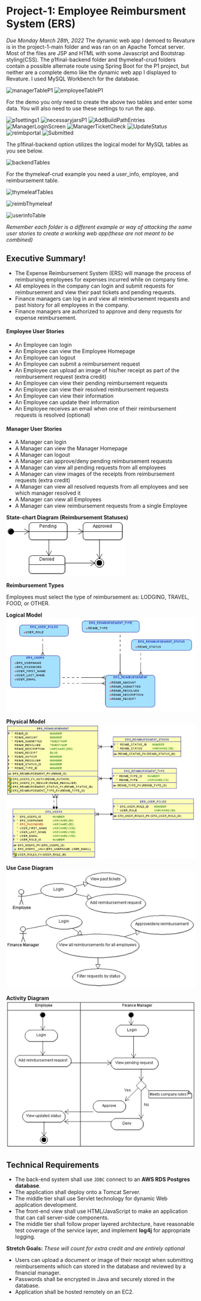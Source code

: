 # Project-1: Employee Reimbursment System (ERS)
*Due Monday March 28th, 2022*
The dynamic web app I demoed to Revature is in the project-1-main folder and was ran on an Apache Tomcat server. Most of the files are JSP and HTML with some Javascript and Bootstrap styling(CSS). The p1final-backend folder and thymeleaf-crud folders contain a possible alternate route using Spring Boot for the P1 project, but neither are a complete demo like the dynamic web app I displayed to Revature.
I used MySQL Workbench for the database.

![managerTableP1](https://user-images.githubusercontent.com/99214724/161402196-27095bda-368f-46db-bb48-2433b586c92e.jpg)
![employeeTableP1](https://user-images.githubusercontent.com/99214724/161402197-d6fbc13d-5269-47ee-8eef-955dce337218.jpg)

For the demo you only need to create the above two tables and enter some data. You will also need to use these settings to run the app.

![p1settings1](https://user-images.githubusercontent.com/99214724/162049213-040657d3-f002-4c22-a34e-03a58cf938cf.jpg)
![necessaryjarsP1](https://user-images.githubusercontent.com/99214724/162049221-009f6fee-26a8-43be-b1c9-aa0006ee25a7.jpg)
![AddBuildPathEntries](https://user-images.githubusercontent.com/99214724/165400459-49260e88-3450-4566-8e9a-65386140ba05.jpg)
![ManagerLoginScreen](https://user-images.githubusercontent.com/99214724/165400487-d620bf58-2b89-47b6-a9cd-ad8469331a8b.jpg)
![ManagerTicketCheck](https://user-images.githubusercontent.com/99214724/165400702-366f21ac-35ef-42f6-91d9-012d59f4d43d.jpg)
![UpdateStatus](https://user-images.githubusercontent.com/99214724/165400708-5390838c-b525-4f5d-9eb1-dc4d23e8b8a1.jpg)
![reimbportal](https://user-images.githubusercontent.com/99214724/165400979-24200e22-7e51-4594-81ac-7369710dd41c.jpg)
![Submitted](https://user-images.githubusercontent.com/99214724/165401052-781f7846-5ebe-4365-be6c-5b20f00b4bf2.jpg)

The p1final-backend option utilizes the logical model for MySQL tables as you see below.

![backendTables](https://user-images.githubusercontent.com/99214724/161402601-8635df0f-7c3c-4afe-a805-d5724b78e11d.jpg)

For the thymeleaf-crud example you need a user_info, employee, and reimbursement table.

![thymeleafTables](https://user-images.githubusercontent.com/99214724/161402799-fb19fdd7-2c03-4664-8d47-a967c74e86f7.jpg)

![reimbThymeleaf](https://user-images.githubusercontent.com/99214724/161402834-5fe785e6-776a-40eb-9400-496d4886a866.jpg)

![userinfoTable](https://user-images.githubusercontent.com/99214724/161402864-155ded99-e233-4880-8d1f-61152ddf13dd.jpg)


*Remember each folder is a different example or way of attacking the same user stories to create a working web app(these are not meant to be combined)*

## Executive Summary!

* The Expense Reimbursement System (ERS) will manage the process of reimbursing employees for expenses incurred while on company time. 
* All employees in the company can login and submit requests for reimbursement and view their past tickets and pending requests. 
* Finance managers can log in and view all reimbursement requests and past history for all employees in the company. 
* Finance managers are authorized to approve and deny requests for expense reimbursement.

#### Employee User Stories 
- An Employee can login
- An Employee can view the Employee Homepage
- An Employee can logout
- An Employee can submit a reimbursement request
- An Employee can upload an image of his/her receipt as part of the reimbursement request (extra credit)
- An Employee can view their pending reimbursement requests
- An Employee can view their resolved reimbursement requests
- An Employee can view their information
- An Employee can update their information
- An Employee receives an email when one of their reimbursement requests is resolved (optional)

#### Manager User Stories
- A Manager can login
- A Manager can view the Manager Homepage
- A Manager can logout
- A Manager can approve/deny pending reimbursement requests
- A Manager can view all pending requests from all employees
- A Manager can view images of the receipts from reimbursement requests (extra credit)
- A Manager can view all resolved requests from all employees and see which manager resolved it
- A Manager can view all Employees
- A Manager can view reimbursement requests from a single Employee 


**State-chart Diagram (Reimbursement Statuses)** 
![](./imgs/state-chart.jpg)

**Reimbursement Types**

Employees must select the type of reimbursement as: LODGING, TRAVEL, FOOD, or OTHER.

**Logical Model**
![](./imgs/logical.jpg)

**Physical Model**
![](./imgs/physical.jpg)

**Use Case Diagram**
![](./imgs/use-case.jpg)

**Activity Diagram**
![](./imgs/activity.jpg)

## Technical Requirements

* The back-end system shall use `JDBC` connect to an **AWS RDS Postgres database**. 
* The application shall deploy onto a Tomcat Server. 
* The middle tier shall use Servlet technology for dynamic Web application development. 
* The front-end view shall use HTML/JavaScript to make an application that can call server-side components. 
* The middle tier shall follow proper layered architecture, have reasonable test coverage of the service layer, and implement **log4j** for appropriate logging. 

**Stretch Goals:** *These will count for extra credit and are entirely optional*
* Users can upload a document or image of their receipt when submitting reimbursements which can stored in the database and reviewed by a financial manager.
* Passwords shall be encrypted in Java and securely stored in the database. 
* Application shall be hosted remotely on an EC2.
